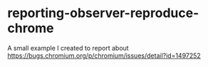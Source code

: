# reporting-observer-reproduce-chrome

A small example I created to report about https://bugs.chromium.org/p/chromium/issues/detail?id=1497252

